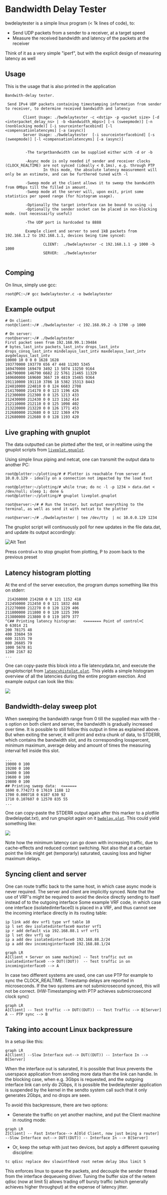 # Bandwidth Delay Tester

bwdelaytester is a simple linux program (< 1k lines of code), to:
- Send UDP packets from a sender to a receiver, at a target speed
- Measure the received bandwidth and latency of the packets at the receiver

Think of it as a very simple "iperf", but with the explicit design of measuring latency as well

## Usage

This is the usage that is also printed in the application

```
Bandwith-delay tester.

 Send IPv4 UDP packets containing timestamping information from sender to receiver, to determine received bandwidth and latency

        Client Usage: ./bwdelaytester -c <dstip> -p <packet size> [-d <interpacket_delay_ns> | -b <bandwidth_mbps>] [-s (sweepmode)] [-n (nonblocking mode)] [-i sourceinterfacebind] [-l <compensationlatencyms] [-a (async)]
        Server Usage: ./bwdelaytester  [-i sourceinterfacebind] [-s (sweepmode)] [-l <compensationlatencyms] [-a (async)]


         -The targetbandwidth can be supplied either with -d or -b

         -Async mode is only needed if sender and receiver clocks (CLOCK_REALTIME) are not synced (ideally < 0.1ms), e.g. through PTP
                 In this mode, the absolute latency measurement will only be an estimate, and can be furthered tuned with -l

         -Sweep mode at the client allows it to sweep the bandwidth from 0Mbps till the filled in amount.
         -Sweep mode at the server will, upon exit, print some statistics per speed range (for histogram usage).

         -Optionally the target interface can be bound to using -i
         -Optionally the sender socket can be placed in non-blocking mode. (not necessairly useful)

         -The UDP port is hardcoded to 8888

         Example client and server to send 1kB packets from 192.168.1.2 to 192.168.1.1, devices being time synced:

                 CLIENT:  ./bwdelaytester -c 192.168.1.1 -p 1000 -b 1000
                 SERVER:  ./bwdelaytester


```

## Comping

On linux, simply use gcc:

```
root@PC:~/# gcc bwdelaytester.c -o bwdelaytester
```

## Example output

```
# On client:
root@client:~/# ./bwdelaytester -c 192.168.99.2 -b 1700 -p 1000

# On server:
root@server:~/# ./bwdelaytester
First packet seen from 192.168.99.1:39484
# bytes_last_intv packets_last_intv drops_last_intv drops_consq_last_intv mindelayus_last_intv maxdelayus_last_intv avgdelayus_last_intv
10000 10 0 0 0 1628 1628
193770000 193770 656 47 448 11203 5345
169470000 169470 3492 13 5074 13250 9164
146790000 146790 6682 22 5761 21465 11329
169600000 169600 3667 19 4819 15465 9364
191110000 191110 3786 18 5382 15313 8443
224810000 224810 0 0 124 6683 2708
214170000 214170 0 0 123 1196 426
212300000 212300 0 0 125 1213 433
212430000 212430 0 0 123 1162 414
212110000 212110 0 0 125 1098 402
213220000 213220 0 0 126 1771 453
212680000 212680 0 0 122 1369 479
212680000 212680 0 0 128 1193 420
```

## Live graphing with gnuplot

The data outputted can be plotted after the test, or in realtime using the gnuplot scripts from [`liveplot.gnuplot`](plotting/liveplot.gnuplot).

Using simple linux piping and netcat, one can transmit the output data to another PC:

```
root@plotter:~/plotting/# # Plotter is reachable from server at 10.0.0.129 - ideally on a connection not impacted by the load test

root@plotter:~/plotting/# while true; do nc -l -p 1234 > data.dat < /dev/null; sleep 1; done &
root@plotter:~/plotting/# gnuplot liveplot.gnuplot
```

```
root@server:~/# # Run the tester, but output everything to the terminal, as well as send it with netcat to the plotter

root@server:~/# ./bwdelaytester | tee /dev/tty  | nc 10.0.0.129 1234
```

The gnuplot script will continuously poll for new updates in the file data.dat, and update its output accordingly:

![Alt Text](docs/bwdelaytesterlive2.gif)

Press control+x to stop gnuplot from plotting, P to zoom back to the previous preset

## Latency histogram plotting

At the end of the server execution, the program dumps something like this on stderr:

```
 214260000 214260 0 0 121 1152 418
212450000 212450 0 0 121 1832 468
212270000 212270 0 0 120 1229 406
211800000 211800 0 0 120 1225 399
213800000 213800 0 0 119 1079 377
^C## Printing latency histogram:   <======= Point of control+C
0 63014 21
200 78175 48
400 33604 59
600 31535 70
800 26685 79
1000 5678 81
1200 2167 82
...

```

One can copy-paste this block into a file latencydata.txt, and execute the gnuplotscript from [`latencyhistplot.plot`](plotting/latencyhistplot.plot).
This yields a simple histogram overview of all the latencies during the entire program exection. And example output can look like this:




<img src="docs/latencyhistogram.png">


## Bandwidth-delay sweep plot

When sweeping the bandwidth range from 0 till the supplied max with the -s option on both client and server, the bandwidth is gradually increased over time.
It is possible to still follow this output in time as explained above.
But when exiting the server, it will print and extra chunk of data, to STDERR, which contains the bandwidth slot, and its corresponding losspercent, minimum maximum, average delay and amount of times the measuring interval fell inside this slot.

```
...
19000 0 100
19200 0 100
19400 0 100
19600 0 100
19800 0 100
## Printing sweep data:  <====== 
1690 0.774273 0 17619 1188 12
1700 0.000718 0 6187 630 92
1710 0.107607 0 12570 835 55
...

```

One can copy-paste the STDERR output again after this marker to a plotfile (bwdelaydat.txt), and run gnuplot again on it [`bwdelay.plot`](plotting/bwdelay.plot). This could yield something like:

<img src="docs/bwdelayoutput.png">

Note how the minimum latency can go down with increasing traffic, due to cache-effects and reduced context switching. Not also that at a certain point the link might get (temporarly) saturated, causing loss and higher maximum delays. 

## Syncing client and server

One can route traffic back to the same host, in which case async mode is never required. The server and client are implicitly synced. Note that the use of VRF's might be required to avoid the device directly sending to itself instead of to the outgoing interface
Some example VRF code, in which case one interface (isolatedinterface0) is placed in a VRF, and thus cannot see the incoming interface directly in its routing table:

```
ip link add dev vrf1 type vrf table 10
ip l set dev isolatedinterface0 master vrf1
ip r add default via 192.168.88.1 vrf vrf1
ip l set dev vrf1 up
ip a add dev isolatedinterface0 192.168.88.2/24 
ip a add dev incominginterface0 192.168.88.1/24 
```

```mermaid
graph LR
A[Client + Server on same machine] -- Test traffic out on isolatedinterface0 --> DUT((DUT))  -- Test traffic in on incominginterface0 --> A
```

In case two different systems are used, one can use PTP for example to sync the CLOCK_REALTIME.
Timestamp delays are reported in microseconds. If the two systems are not submicrosecond synced, this will not be correct. 
(HW-Timestamping with PTP achieves submicrosecond clock sync)

```mermaid
graph LR
A[Client] -- Test traffic --> DUT((DUT)) -- Test Traffic --> B[Server]
A -- PTP sync --> B
```



## Taking into account Linux backpressure

In a setup like this: 

```mermaid
graph LR
A[Client] --Slow Interface out--> DUT((DUT)) -- Interface In --> B[Server]
```

When the interface out is saturated, it is possible that linux prevents the userspace application from sending more data than the link can handle.
In the blocking case, when e.g. 3Gbps is requested, and the outgoing interface link can only do 2Gbps, it is possible the bwdelaytester application is suspended by the kernel in the sendto system call such that it only generates 2Gbps, and no drops are seen.

To avoid this backpressure, there are two options:
- Generate the traffic on yet another machine, and put the Client machine in routing mode:

```mermaid
graph LR
Z[Client] -- Fast Interface--> A[Old Client, now just being a router] --Slow Interface out--> DUT((DUT)) -- Interface In --> B[Server]
```

- Or, keep the setup with just two devices, but apply a different queueing discipline:

```
tc qdisc replace dev slowintfdev0 root netem delay 10us limit 5
```

This enforces linux to queue the packets, and decouple the sender thread from the interface dequeueing driver.
Tuning the buffer size of the netem qdisc (now at limit 5) allows trading off bursty traffic (which generally achieves higher throughput) at the expense of latency jitter.

